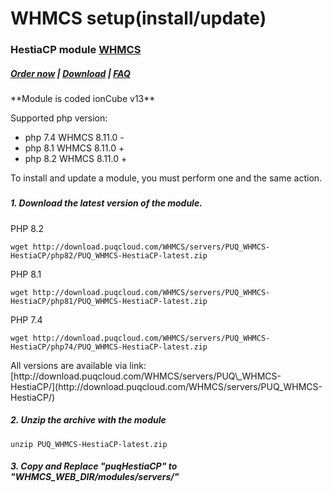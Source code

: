 # WHMCS setup(install/update)

### HestiaCP module **[WHMCS](https://puqcloud.com/link.php?id=77)**

#####  [Order now](https://puqcloud.com/whmcs-module-hestiacp.php) | [Download](https://download.puqcloud.com/WHMCS/servers/PUQ_WHMCS-HestiaCP/) | [FAQ](https://faq.puqcloud.com/)

<p class="callout info">**Module is coded ionCube v13**</p>

Supported php version:

- php 7.4 WHMCS 8.11.0 -
- php 8.1 WHMCS 8.11.0 +
- php 8.2 WHMCS 8.11.0 +

<p class="callout info">To install and update a module, you must perform one and the same action.</p>

#####  

##### 1. Download the latest version of the module.<textarea readonly="readonly" spellcheck="false" style="position: absolute; bottom: -1em; padding: 0px; width: 1px; height: 1em; outline: currentcolor none medium;" tabindex="0" wrap="off"></textarea>

PHP 8.2

```
wget http://download.puqcloud.com/WHMCS/servers/PUQ_WHMCS-HestiaCP/php82/PUQ_WHMCS-HestiaCP-latest.zip
```

PHP 8.1

```
wget http://download.puqcloud.com/WHMCS/servers/PUQ_WHMCS-HestiaCP/php81/PUQ_WHMCS-HestiaCP-latest.zip
```

PHP 7.4

```
wget http://download.puqcloud.com/WHMCS/servers/PUQ_WHMCS-HestiaCP/php74/PUQ_WHMCS-HestiaCP-latest.zip
```

<p class="callout info">All versions are available via link: [http://download.puqcloud.com/WHMCS/servers/PUQ\_WHMCS-HestiaCP/](http://download.puqcloud.com/WHMCS/servers/PUQ_WHMCS-HestiaCP/)</p>

##### 2. Unzip the archive with the module<textarea readonly="readonly" spellcheck="false" style="position: absolute; bottom: -1em; padding: 0px; width: 1px; height: 1em; outline: currentcolor none medium;" tabindex="0" wrap="off"></textarea>

```
unzip PUQ_WHMCS-HestiaCP-latest.zip
```

##### 3. Copy and Replace "puqHestiaCP" to "WHMCS\_WEB\_DIR/modules/servers/"

#####  

<div id="bkmrk-"><div></div></div>